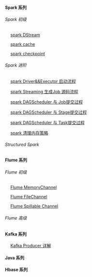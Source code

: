 #### Spark 系列
###### Spark 初级
&emsp; [spark DStream](https://github.com/y0908105023/wiki/wiki/spark-dstream)

&emsp; [spark cache](https://github.com/y0908105023/wiki/wiki/spark-Cache-%E6%8C%81%E4%B9%85%E5%8C%96%E8%AF%A6%E8%A7%A3)

&emsp; [spark checkpoint](https://github.com/y0908105023/wiki/wiki/spark-checkpoint-%E8%AF%A6%E8%A7%A3)

###### Spark 进阶
&emsp; [spark Driver&&Executor 启动流程](https://github.com/y0908105023/wiki/wiki/spark-executor-start)

&emsp; [spark Streaming 生成Job 源码流程](https://github.com/y0908105023/wiki/wiki/spark-streaming-%E7%94%9F%E6%88%90Job-%E6%BA%90%E7%A0%81%E6%B5%81%E7%A8%8B)

&emsp; [spark DAGScheduler 与 Job提交过程](https://github.com/y0908105023/wiki/wiki/spark-DAGScheduler-%E4%B8%8E-Job%E6%8F%90%E4%BA%A4%E8%BF%87%E7%A8%8B)

&emsp; [spark DAGScheduler 与 Stage提交过程](https://github.com/y0908105023/wiki/wiki/spark-DAGScheduler-%E4%B8%8E-Stage%E6%8F%90%E4%BA%A4%E8%BF%87%E7%A8%8B)

&emsp; [spark DAGScheduler 与 Task提交过程](https://github.com/y0908105023/wiki/wiki/spark-DAGScheduler-%E4%B8%8ETask-%E7%9A%84%E6%8F%90%E4%BA%A4)

&emsp; [spark 清理内存策略](https://github.com/y0908105023/wiki/wiki/spark-%E5%A6%82%E4%BD%95%E6%B8%85%E7%90%86%E8%BF%87%E6%9C%9F%E7%9A%84RDD)

###### Structured Spark 

#### Flume 系列

###### Flume 初级
&emsp; [Flume MemoryChannel](https://github.com/y0908105023/wiki/wiki/Flume-MemoryChannel)

&emsp; [Flume FileChannel](https://github.com/y0908105023/wiki/wiki/Flume-FileChannel)

&emsp; [Flume Spillable Channel](https://github.com/y0908105023/wiki/wiki/Flume-Spillable-Channel)

###### Flume 高级

#### Kafka 系列
&emsp; [Kafka Producer 详解](https://github.com/y0908105023/wiki/wiki/Kafka-Producer-%E8%AF%A6%E7%BB%86%E6%B5%81%E7%A8%8B)

#### Java 系列


#### Hbase 系列

